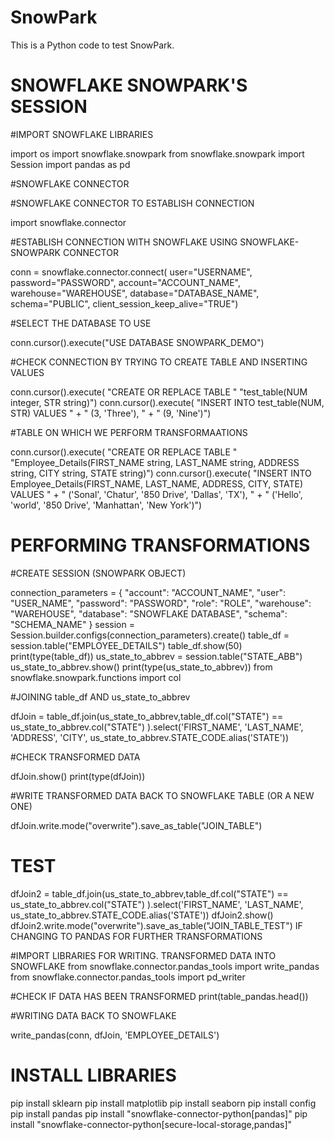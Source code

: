 # SnowPark
This is a Python code to test SnowPark. 

# SNOWFLAKE SNOWPARK'S SESSION

#IMPORT SNOWFLAKE LIBRARIES

import os
import snowflake.snowpark 
from snowflake.snowpark import Session
import pandas as pd

#SNOWFLAKE CONNECTOR

#SNOWFLAKE CONNECTOR TO ESTABLISH CONNECTION

import snowflake.connector

#ESTABLISH CONNECTION WITH SNOWFLAKE USING SNOWFLAKE-SNOWPARK CONNECTOR   

conn = snowflake.connector.connect(
            user="USERNAME",
            password="PASSWORD",
            account="ACCOUNT_NAME",
            warehouse="WAREHOUSE",
            database="DATABASE_NAME",
            schema="PUBLIC",
            client_session_keep_alive="TRUE")
            
#SELECT THE DATABASE TO USE

conn.cursor().execute("USE DATABASE SNOWPARK_DEMO")

#CHECK CONNECTION BY TRYING TO CREATE TABLE AND INSERTING VALUES

conn.cursor().execute(
        "CREATE OR REPLACE TABLE "
        "test_table(NUM integer, STR string)")
conn.cursor().execute(
        "INSERT INTO test_table(NUM, STR) VALUES " + 
        "    (3, 'Three'), " + 
        "    (9, 'Nine')")
        
#TABLE ON WHICH WE PERFORM TRANSFORMAATIONS

conn.cursor().execute(
        "CREATE OR REPLACE TABLE "
        "Employee_Details(FIRST_NAME string, LAST_NAME string,  ADDRESS string, CITY string, STATE string)")
conn.cursor().execute(
        "INSERT INTO Employee_Details(FIRST_NAME, LAST_NAME,  ADDRESS, CITY, STATE) VALUES " + 
        "    ('Sonal', 'Chatur', '850 Drive', 'Dallas', 'TX'), " + 
        "    ('Hello', 'world', '850 Drive', 'Manhattan', 'New York')")
        
# PERFORMING TRANSFORMATIONS

#CREATE SESSION (SNOWPARK OBJECT)

connection_parameters = {
    "account": "ACCOUNT_NAME",
    "user": "USER_NAME",
    "password": "PASSWORD",
    "role": "ROLE",
    "warehouse": "WAREHOUSE",
    "database": "SNOWFLAKE DATABASE",
    "schema": "SCHEMA_NAME"
}
session = Session.builder.configs(connection_parameters).create()
table_df = session.table("EMPLOYEE_DETAILS")
table_df.show(50)
print(type(table_df))
us_state_to_abbrev = session.table("STATE_ABB")
us_state_to_abbrev.show()
print(type(us_state_to_abbrev))
from snowflake.snowpark.functions import col

#JOINING table_df AND us_state_to_abbrev

dfJoin = table_df.join(us_state_to_abbrev,table_df.col("STATE") == us_state_to_abbrev.col("STATE")
    ).select('FIRST_NAME', 'LAST_NAME', 'ADDRESS', 'CITY', us_state_to_abbrev.STATE_CODE.alias('STATE'))

#CHECK TRANSFORMED DATA

dfJoin.show()
print(type(dfJoin))

#WRITE TRANSFORMED DATA BACK TO SNOWFLAKE TABLE (OR A NEW ONE)

dfJoin.write.mode("overwrite").save_as_table("JOIN_TABLE")

# TEST

dfJoin2 = table_df.join(us_state_to_abbrev,table_df.col("STATE") == us_state_to_abbrev.col("STATE")
    ).select('FIRST_NAME', 'LAST_NAME', us_state_to_abbrev.STATE_CODE.alias('STATE'))
dfJoin2.show()
dfJoin2.write.mode("overwrite").save_as_table("JOIN_TABLE_TEST")
IF CHANGING TO PANDAS FOR FURTHER TRANSFORMATIONS

#IMPORT LIBRARIES FOR WRITING. TRANSFORMED DATA INTO SNOWFLAKE
from snowflake.connector.pandas_tools import write_pandas
from snowflake.connector.pandas_tools import pd_writer

#CHECK IF DATA HAS BEEN TRANSFORMED
print(table_pandas.head())

#WRITING DATA BACK TO SNOWFLAKE

write_pandas(conn, dfJoin, 'EMPLOYEE_DETAILS')

# INSTALL LIBRARIES
pip install sklearn
pip install matplotlib
pip install seaborn
pip install config
pip install pandas
pip install "snowflake-connector-python[pandas]"
pip install "snowflake-connector-python[secure-local-storage,pandas]"
